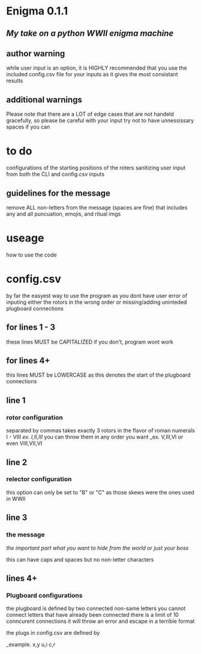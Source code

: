 # Enigma 0.1.1

## _My take on a python WWII enigma machine_

## author warning

while user input is an option, it is HIGHLY recommended that you
use the included config.csv file for your inputs as it gives the most
consistant results

## additional warnings

Please note that there are a LOT of edge cases that are not
handeld gracefully, so please be careful with your input
try not to have unnessissary spaces if you can

# to do

configurations of the starting positions of the roters
sanitizing user input from both the CLI and config.csv inputs

## guidelines for the message

remove ALL non-letters from the message (spaces are fine)
that includes any and all puncuation, emojis, and ritual imgs

# useage

how to use the code

# config.csv

by far the easyest way to use the program as you dont have user error of inputing either the rotors in the wrong order or missing/adding uninteded plugboard connections

## for lines 1 - 3

these lines MUST be CAPITALIZED
if you don't, program wont work

## for lines 4+

this lines MUST be LOWERCASE
as this denotes the start of the plugboard connections

## line 1

### rotor configuration

separated by commas
takes exactly 3 rotors in the flavor of roman numerals I - VIII
_ex. I,II,III_
you can throw them in any order you want
\_ex. V,III,VI or even VIII,VII,VI

## line 2

### relector configuration

this option can only be set to "B" or "C"
as those skews were the ones used in WWII

## line 3

### the message

_the important part
what you want to hide from the world
or just your boss_

this can have caps and spaces but no non-letter characters

## lines 4+

### Plugboard configurations

the plugboard is defined by two connected non-same letters
you cannot connect letters that have already been connected
there is a limit of 10 conncurent connections
it will throw an error and escape in a terrible format

the plugs in config.csv are defined by

\_example.
x,y
u,i
c,r
